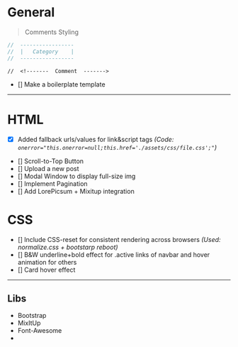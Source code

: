 # General

> Comments Styling

```js
//  -----------------
//  |   Category    |
//  -----------------
```
`//  <!-------  Comment  ------->`

- [] Make a boilerplate template

<hr>

# HTML

- [x] Added fallback urls/values for link&script tags _(Code: `onerror="this.onerror=null;this.href='./assets/css/file.css';"`)_
- [] Scroll-to-Top Button
- [] Upload a new post
- [] Modal Window to display full-size img
- [] Implement Pagination
- [] Add LorePicsum + Mixitup integration

# CSS

- [] Include CSS-reset for consistent rendering across browsers _(Used: normalize.css + bootstarp reboot)_
- [] B&W underline+bold effect for .active links of navbar and hover animation for others 
- [] Card hover effect

<hr>

## Libs

- Bootstrap
- MixItUp
- Font-Awesome
- 